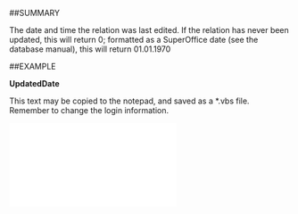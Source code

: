 

##SUMMARY

The date and time the relation was last edited. If the relation has never been updated, this will return 0; formatted as a SuperOffice date (see the database manual), this will return 01.01.1970


##EXAMPLE

**UpdatedDate**

This text may be copied to the notepad, and saved as a *.vbs file. Remember to change the login information.

![](../../Examples/vbs/SORelation.UpdatedDate.vbs.txt)





